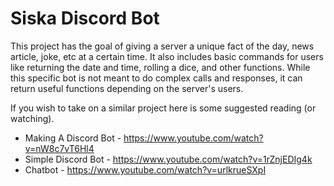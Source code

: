 # Siska Discord Bot

This project has the goal of giving a server a unique fact of the day, news article, joke, etc at a certain time. It also includes basic commands for users like returning the date and time, rolling a dice, and other functions. While this specific bot is not meant to do complex calls and responses, it can return useful functions depending on the server's users.

If you wish to take on a similar project here is some suggested reading (or watching).
- Making A Discord Bot - https://www.youtube.com/watch?v=nW8c7vT6Hl4
- Simple Discord Bot - https://www.youtube.com/watch?v=1rZnjEDIg4k
- Chatbot - https://www.youtube.com/watch?v=urlkrueSXpI
